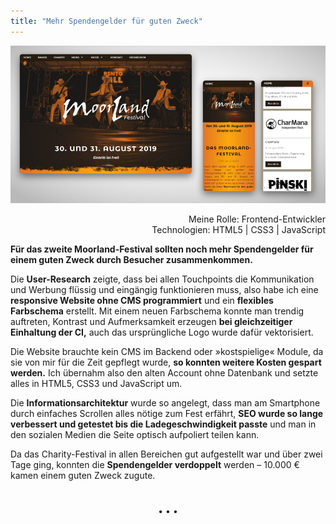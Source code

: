 ```yaml
---
title: "Mehr Spendengelder für guten Zweck"
---
```


![Website Moorland-Festival](../images/MoorlandFestivalWebsite1.jpg)

<div  style="text-align: right">Meine Rolle: Frontend-Entwickler</div>
<div style="text-align: right">Technologien: HTML5 | CSS3 | JavaScript</div>

**Für das zweite Moorland-Festival sollten noch mehr Spendengelder für einem guten Zweck durch Besucher zusammenkommen.**

Die **User-Research** zeigte, dass bei allen Touchpoints die Kommunikation und Werbung flüssig und eingängig funktionieren muss, also habe ich eine **responsive Website ohne CMS programmiert** und ein **flexibles Farbschema** erstellt. Mit einem neuen Farbschema konnte man trendig auftreten, Kontrast und Aufmerksamkeit erzeugen **bei gleichzeitiger Einhaltung der CI,** auch das ursprüngliche Logo wurde dafür vektorisiert.

Die Website brauchte kein CMS im Backend oder »kostspielige« Module, da sie von mir für die Zeit gepflegt wurde, **so konnten weitere Kosten gespart werden.** Ich übernahm also den alten Account ohne Datenbank und setzte alles in HTML5, CSS3 und JavaScript um.

Die **Informationsarchitektur** wurde so angelegt, dass man am Smartphone durch einfaches Scrollen alles nötige zum Fest erfährt, **SEO wurde so lange verbessert und getestet bis die Ladegeschwindigkeit passte** und man in den sozialen Medien die Seite optisch aufpoliert teilen kann.

Da das Charity-Festival in allen Bereichen gut aufgestellt war und über zwei Tage ging, konnten die **Spendengelder verdoppelt** werden – 10.000 € kamen einem guten Zweck zugute.

<p style="text-align: center;margin-top: 40px;">&bull; &bull; &bull;</p>
